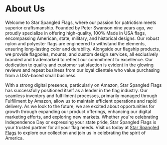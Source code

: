 # About Us

Welcome to Star Spangled Flags, where our passion for patriotism meets superior craftsmanship. Founded by Peter Swanson nine years ago, we proudly specialize in offering high-quality, 100% Made in USA flags, encompassing American, state, military, and historical designs. Our robust nylon and polyester flags are engineered to withstand the elements, ensuring long-lasting color and durability. Alongside our flagship products, we provide flagpoles, mounts, and custom design services, all exclusively branded and trademarked to reflect our commitment to excellence. Our dedication to quality and customer satisfaction is evident in the glowing reviews and repeat business from our loyal clientele who value purchasing from a USA-based small business.

With a strong digital presence, particularly on Amazon, Star Spangled Flags has successfully positioned itself as a leader in the flag industry. Our seamless inventory and fulfillment processes, primarily managed through Fulfillment by Amazon, allow us to maintain efficient operations and rapid delivery. As we look to the future, we are excited about opportunities for growth through expanding our product offerings, enhancing our digital marketing efforts, and exploring new markets. Whether you're celebrating Independence Day or expressing your state pride, Star Spangled Flags is your trusted partner for all your flag needs. Visit us today at [Star Spangled Flags](https://starspangledflags.com/) to explore our collection and join us in celebrating the spirit of America.